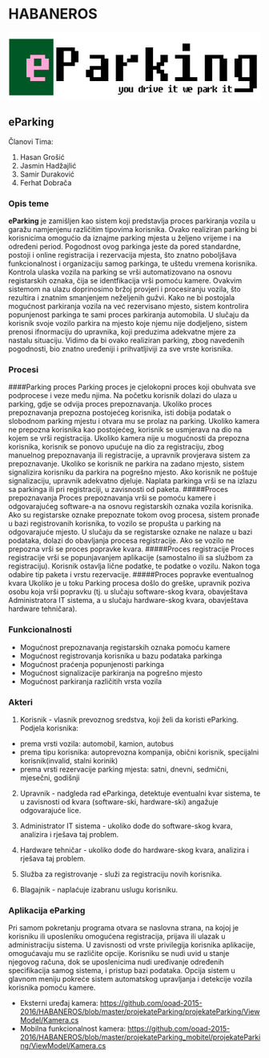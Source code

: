 # HABANEROS

![alt tag](https://raw.githubusercontent.com/ooad-2015-2016/HABANEROS/master/projekateParking/projekateParking/Assets/logo.png)

## eParking
Članovi Tima:

1. Hasan Grošić
2. Jasmin Hadžajlić
3. Samir Duraković
4. Ferhat Dobrača

### Opis teme

**eParking** je zamišljen kao sistem koji predstavlja proces parkiranja vozila u garažu namjenjenu različitim tipovima korisnika. 
Ovako realiziran parking bi korisnicima omogućio da iznajme parking mjesta u željeno vrijeme i na određeni period. Pogodnost ovog parkinga jeste da pored standardne, postoji i online registracija i rezervacija mjesta, što znatno poboljšava funkcionalnost i organizaciju samog parkinga, te uštedu vremena korisnika. Kontrola ulaska vozila na parking se vrši automatizovano na osnovu registarskih oznaka, čija se identfikacija vrši pomoću kamere. Ovakvim sistemom na ulazu doprinosimo bržoj provjeri i procesiranju vozila, što rezultira i znatnim smanjenjem neželjenih gužvi. Kako ne bi postojala mogućnost parkiranja vozila na već rezervisano mjesto, sistem kontrolira popunjenost parkinga te sami proces parkiranja automobila. U slučaju da korisnik svoje vozilo parkira na mjesto koje njemu nije dodjeljeno, sistem prenosi ifnormaciju do upravnika, koji preduzima adekvatne mjere za nastalu situaciju. Vidimo da bi ovako realiziran parking, zbog navedenih pogodnosti, bio znatno uređeniji i prihvatljiviji za sve vrste korisnika. 


### Procesi
####Parking proces
Parking proces je cjelokopni proces koji obuhvata sve podprocese i veze među njima. Na početku korisnik dolazi do ulaza u parking, gdje se odvija proces prepoznavanja.
Ukoliko proces prepoznavanja prepozna postojećeg korisnika, isti dobija podatak o slobodnom parking mjestu i otvara mu se prolaz na parking. Ukoliko kamera ne prepozna
korisnika kao postojećeg, korisnik se usmjerava na dio na kojem se vrši registracija. Ukoliko kamera nije u mogućnosti da prepozna korisnika, korisnik se ponovo upućuje
na dio za registraciju, zbog manuelnog prepoznavanja ili registracije, a upravnik provjerava sistem za prepoznavanje. Ukoliko se korisnik ne parkira na zadano mjesto, 
sistem signalizira korisniku da parkira na pogrešno mjesto. Ako korisnik ne poštuje signalizaciju, upravnik adekvatno djeluje. Naplata parkinga vrši se na izlazu sa parkinga
ili pri registraciji, u zavisnosti od paketa.
#####Proces prepoznavanja
Proces prepoznavanja vrši se pomoću kamere i odgovarajućeg software-a na osnovu registarskih oznaka vozila korisnika. Ako su registarske oznake prepoznate tokom ovog procesa,
sistem pronađe u bazi registrovanih korisnika, to vozilo se propušta u parking na odgovarajuće mjesto. U slučaju da se registarske oznake ne nalaze u bazi podataka, dolazi do obavljanja procesa registracije.
Ako se vozilo ne prepozna vrši se proces popravke kvara. 
#####Proces registracije
Proces registracije vrši se popunjavanjem aplikacije (samostalno ili sa službom za registraciju). Korisnik ostavlja lične podatke, te podatke o vozilu. Nakon toga odabire
tip paketa i vrstu rezervacije.
#####Proces popravke eventualnog kvara
Ukoliko je u toku Parking procesa došlo do greške, upravnik poziva osobu koja vrši popravku (tj. u slučaju software-skog kvara, obavještava Administratora IT sistema, a u slučaju
hardware-skog kvara, obavještava hardware tehničara).

### Funkcionalnosti

* Mogućnost prepoznavanja registarskih oznaka pomoću kamere
* Mogućnost registrovanja korisnika u bazu podataka parkinga
* Mogućnost praćenja popunjenosti parkinga
* Mogućnost signalizacije parkiranja na pogrešno mjesto
* Mogućnost parkiranja različitih vrsta vozila

### Akteri

1. Korisnik - vlasnik prevoznog sredstva, koji želi da koristi eParking.
Podjela korisnika:
 * prema vrsti vozila: automobil, kamion, autobus
 * prema tipu korisnika: autoprevozna kompanija, obični korisnik, specijalni korisnik(invalid, stalni korinik)
 * prema vrsti rezervacije parking mjesta: satni, dnevni, sedmični, mjesečni, godišnji

2. Upravnik - nadgleda rad eParkinga, detektuje eventualni kvar sistema, te u zavisnosti od kvara (software-ski, hardware-ski) angažuje odgovarajuće lice.

3. Administrator IT sistema - ukoliko dođe do software-skog kvara, analizira i rješava taj problem.

4. Hardware tehničar - ukoliko dođe do hardware-skog kvara, analizira i rješava taj problem.

5. Služba za registrovanje - služi za registraciju novih korisnika.

6. Blagajnik - naplaćuje izabranu uslugu korisniku.

### Aplikacija eParking

Pri samom pokretanju programa otvara se naslovna strana, na kojoj je korisniku ili uposleniku omogućena registracija, prijava ili ulazak u administraciju sistema. U zavisnosti od vrste privilegija korisnika aplikacije, omogućavaju mu se različite opcije. Korisniku se nudi uvid u stanje njegovog računa, dok se uposlenicima nudi uređivanje određenih specifikacija samog sistema, i pristup bazi podataka. Opcija sistem u glavnom meniju pokreće sistem automatskog upravljanja i detekcije vozila korisnika pomoću kamere.

* Eksterni uređaj kamera: https://github.com/ooad-2015-2016/HABANEROS/blob/master/projekateParking/projekateParking/ViewModel/Kamera.cs
* Mobilna funkcionalnost kamera: https://github.com/ooad-2015-2016/HABANEROS/blob/master/projekateParking_mobitel/projekateParking/ViewModel/Kamera.cs
